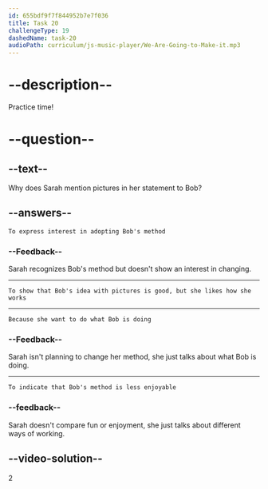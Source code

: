 ```yaml
---
id: 655bdf9f7f844952b7e7f036
title: Task 20
challengeType: 19
dashedName: task-20
audioPath: curriculum/js-music-player/We-Are-Going-to-Make-it.mp3
---
```


<!--
AUDIO REFERENCE: 
Bob: Interesting! I'm making pictures with our data for our reports. We think it may help people understand better. I'm using some tools to help me.
Sarah: Pictures can be great to explain things. We are not using pictures, but it's surely fun to work with data like this.
-->

# --description--

Practice time!

# --question--

## --text--

Why does Sarah mention pictures in her statement to Bob?

## --answers--

`To express interest in adopting Bob's method`

### --Feedback--

Sarah recognizes Bob's method but doesn't show an interest in changing.

---

`To show that Bob's idea with pictures is good, but she likes how she works`

---

`Because she want to do what Bob is doing`

### --Feedback--

Sarah isn't planning to change her method, she just talks about what Bob is doing.

---

`To indicate that Bob's method is less enjoyable`

### --feedback--

Sarah doesn't compare fun or enjoyment, she just talks about different ways of working.

## --video-solution--

2
